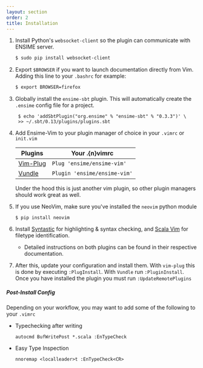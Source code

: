 ```yaml
---
layout: section
order: 2
title: Installation
---
```


1. Install Python's `websocket-client` so the plugin can communicate with ENSIME server.
    ```bash
    $ sudo pip install websocket-client
    ```
1. Export `$BROWSER` if you want to launch documentation directly from Vim. Adding this line to your `.bashrc` for example:
    ```bash
    $ export BROWSER=firefox
    ```
1. Globally install the `ensime-sbt` plugin. This will automatically create the `.ensime` config file for a project.
   ```
    $ echo 'addSbtPlugin("org.ensime" % "ensime-sbt" % "0.3.3")' \
    >> ~/.sbt/0.13/plugins/plugins.sbt
   ```
1.  Add Ensime-Vim to your plugin manager of choice in your `.vimrc` or `init.vim`

    Plugins                                           |Your .{n}vimrc
    --------------------------------------------------|-------------------------------
    [Vim-Plug](https://github.com/junegunn/vim-plug)  | `Plug 'ensime/ensime-vim'`
    [Vundle](https://github.com/VundleVim/Vundle.vim) | `Plugin 'ensime/ensime-vim'`
    
    Under the hood this is just another vim plugin, so other plugin managers should work great as well.

1. If you use NeoVim, make sure you've installed the `neovim` python module
   ```
   $ pip install neovim
   ```
1. Install [Syntastic](https://github.com/scrooloose/syntastic) for highlighting & syntax checking, and [Scala Vim](https://github.com/derekwyatt/vim-scala) for filetype identification. 
    - Detailed instructions on both plugins can be found in their respective documentation.
1. After this, update your configuration and install them. With `vim-plug` this is done
by executing `:PlugInstall`. With `Vundle` run `:PluginInstall`. Once you have installed the plugin you must run `:UpdateRemotePlugins`

##### Post-Install Config

Depending on your workflow, you may want to add some of the following to your `.vimrc`

 - Typechecking after writing
    ```
    autocmd BufWritePost *.scala :EnTypeCheck
    ```

 - Easy Type Inspection
    ```
    nnoremap <localleader>t :EnTypeCheck<CR>
    ```
